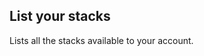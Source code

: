 <!-- usedin: [ _legacy_docker/Toolbelt] - post: -->


## List your stacks

Lists all the stacks available to your account.

